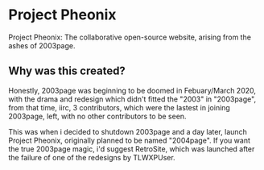 # Project Pheonix
Project Pheonix: The collaborative open-source website, arising from the ashes of 2003page.

## Why was this created?
Honestly, 2003page was beginning to be doomed in Febuary/March 2020, with the drama and redesign which didn't fitted the "2003" in "2003page", from that time, iirc, 3 contributors, which were the lastest in joining 2003page, left, with no other contributors to be seen.

This was when i decided to shutdown 2003page and a day later, launch Project Pheonix, originally planned to be named "2004page". If you want the true 2003page magic, i'd suggest RetroSite, which was launched after the failure of one of the redesigns by TLWXPUser.

